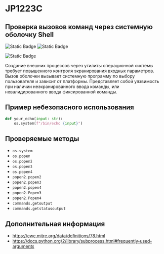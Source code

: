# JP1223C
## Проверка вызовов команд через системную оболочку Shell

![Static Badge](https://img.shields.io/badge/%D0%A1%D1%82%D0%B5%D0%BF%D0%B5%D0%BD%D1%8C%20%D0%BA%D1%80%D0%B8%D1%82%D0%B8%D1%87%D0%BD%D0%BE%D1%81%D1%82%D0%B8-%D0%BD%D0%B8%D0%B7%D0%BA%D0%B0%D1%8F-mediumblue?style=for-the-badge)
![Static Badge](https://img.shields.io/badge/%D0%A1%D1%82%D0%B5%D0%BF%D0%B5%D0%BD%D1%8C%20%D0%BA%D1%80%D0%B8%D1%82%D0%B8%D1%87%D0%BD%D0%BE%D1%81%D1%82%D0%B8-%D0%92%D1%8B%D1%81%D0%BE%D0%BA%D0%B0%D1%8F-crimson?style=for-the-badge)

![Static Badge](https://img.shields.io/badge/%D0%94%D0%BE%D1%81%D1%82%D0%BE%D0%B2%D0%B5%D1%80%D0%BD%D0%BE%D1%81%D1%82%D1%8C%20%D0%BE%D0%BF%D1%80%D0%B5%D0%B4%D0%B5%D0%BB%D0%B5%D0%BD%D0%B8%D1%8F-%D0%B2%D1%8B%D1%81%D0%BE%D0%BA%D0%B0%D1%8F-crimson?style=for-the-badge)

Создание внешних процессов через утилиты операционной системы требует повышенного контроля экранирования входных параметров. Вызов оболочки вызывает системную программу по выбору пользователя и зависит от платформы. Представляет собой уязвимость при наличии неэкранированного ввода команды, или невалидированного ввода фиксированной команды.

## Пример небезопасного использования

```python linenums="1"
def your_echo(input: str):
    os.system(f"/bin/echo {input}")
```

## Проверяемые методы

* `os.system`
* `os.popen`
* `os.popen2`
* `os.popen3`
* `os.popen4`
* `popen2.popen2`
* `popen2.popen3`
* `popen2.popen4`
* `popen2.Popen3`
* `popen2.Popen4`
* `commands.getoutput`
* `commands.getstatusoutput`

## Дополнительная информация

*  <https://cwe.mitre.org/data/definitions/78.html>
*  <https://docs.python.org/2/library/subprocess.html#frequently-used-arguments>
